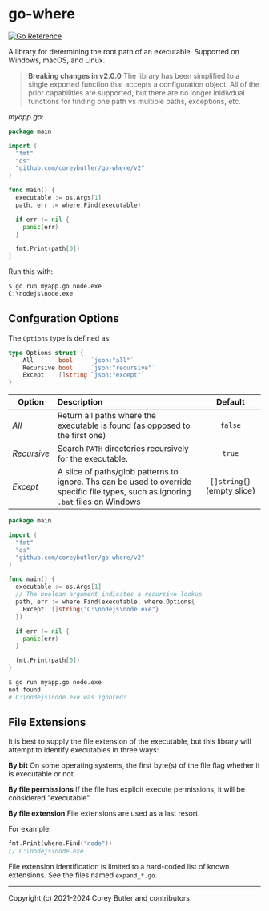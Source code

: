 # go-where

[![Go Reference](https://pkg.go.dev/badge/github.com/coreybutler/go-where.svg)](https://pkg.go.dev/github.com/coreybutler/go-where)

A library for determining the root path of an executable. Supported on Windows, macOS, and Linux.

> **Breaking changes in v2.0.0**
> The library has been simplified to a single exported function that accepts a configuration object. All of the prior capabilities are supported, but there are no longer inidivdual functions for finding one path vs multiple paths, exceptions, etc.

_myapp.go_:

```go
package main

import (
  "fmt"
  "os"
  "github.com/coreybutler/go-where/v2"
)

func main() {
  executable := os.Args[1]
  path, err := where.Find(executable)

  if err != nil {
    panic(err)
  }

  fmt.Print(path[0])
}
```

Run this with:

```sh
$ go run myapp.go node.exe
C:\nodejs\node.exe
```

## Confguration Options

The `Options` type is defined as:

```go
type Options struct {
	All       bool     `json:"all"`
	Recursive bool     `json:"recursive"`
	Except    []string `json:"except"`
}
```

| Option        | Description                                                                                                                           |           Default           |
| ------------- | :------------------------------------------------------------------------------------------------------------------------------------ | :--------------------------: |
| _All_       | Return all paths where the executable is found (as opposed to the first one)                                                          |          `false`          |
| _Recursive_ | Search `PATH` directories recursively for the executable.                                                                           |           `true`           |
| _Except_    | A slice of paths/glob patterns to ignore. Ths can be used to override specific file types, such as ignoring `.bat` files on Windows | `[]string{}` (empty slice) |

```go
package main

import (
  "fmt"
  "os"
  "github.com/coreybutler/go-where/v2"
)

func main() {
  executable := os.Args[1]
  // The boolean argument indicates a recursive lookup
  path, err := where.Find(executable, where.Options{
    Except: []string{"C:\nodejs\node.exe"}
  })

  if err != nil {
    panic(err)
  }

  fmt.Print(path[0])
}
```

```sh
$ go run myapp.go node.exe
not found
# C:\nodejs\node.exe was ignored!
```

## File Extensions

It is best to supply the file extension of the executable, but this library will attempt to identify executables in three ways:

**By bit**
On some operating systems, the first byte(s) of the file flag whether it is executable or not.

**By file permissions**
If the file has explicit execute permissions, it will be considered "executable".

**By file extension**
File extensions are used as a last resort.

For example:

```go
fmt.Print(where.Find("node"))
// C:\nodejs\node.exe
```

File extension identification is limited to a hard-coded list of known extensions. See the files named `expand_*.go`.

---

Copyright (c) 2021-2024 Corey Butler and contributors.
